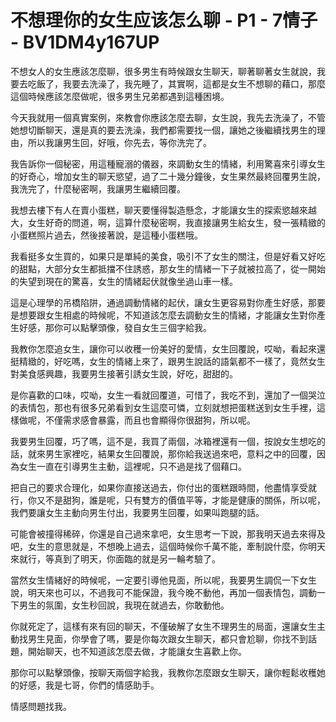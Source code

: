 # 不想理你的女生应该怎么聊 - P1 - 7情子 - BV1DM4y167UP

不想女人的女生應該怎麼聊，很多男生有時候跟女生聊天，聊著聊著女生就說，我要去吃飯了，我要去洗澡了，我先睡了，其實啊，這都是女生不想聊的藉口，那麼這個時候應該怎麼做呢，很多男生兄弟都遇到這種困境。

今天我就用一個真實案例，來教會你應該怎麼去聊，女生說，我先去洗澡了，不管她想切斷聊天，還是真的要去洗澡，我們都需要找一個，讓她之後繼續找男生的理由，所以我讓男生回，好哦，你先去，等你洗完了。

我告訴你一個秘密，用這種寵溺的儀器，來調動女生的情緒，利用驚喜來引導女生的好奇心，增加女生的聊天慾望，過了二十幾分鐘後，女生果然最終回覆男生說，我洗完了，什麼秘密啊，我讓男生繼續回覆。

我想去樓下有人在賣小蛋糕，聊天要懂得製造懸念，才能讓女生的探索慾越來越大，女生好奇的問道，啊，這算什麼秘密啊，我直接讓男生給女生，發一張精緻的小蛋糕照片過去，然後接著說，是這種小蛋糕哦。

我看挺多女生買的，如果只是單純的美食，吸引不了女生的關注，但是好看又好吃的甜點，大部分女生都抵擋不住誘惑，那女生的情緒一下子就被拉高了，從一開始的失望到現在的驚喜，女生的情緒起伏就像坐過山車一樣。

這是心理學的吊橋陷阱，通過調動情緒的起伏，讓女生更容易對你產生好感，那要是想要跟女生相處的時候呢，不知道該怎麼去調動女生的情緒，才能讓女生對你產生好感，那你可以點擊頭像，發自女生三個字給我。

我教你怎麼追女生，讓你可以收穫一份美好的愛情，女生回覆說，哎呦，看起來還挺精緻的，好吃嗎，女生的情緒上來了，跟男生說話的語氣都不一樣了，竟然女生對美食感興趣，我要男生接著引誘女生說，好吃，甜甜的。

是你喜歡的口味，哎呦，女生一看就回覆道，可惜了，我吃不到，還加了一個哭泣的表情包，那也有很多兄弟看到女生這麼可憐，立刻就想把蛋糕送到女生手裡，這樣做呢，不僅需求感會暴露，而且也會顯得你很甜狗，所以呢。

我要男生回覆，巧了嗎，這不是，我買了兩個，冰箱裡還有一個，按說女生想吃的話，就來男生家裡吃，結果女生回覆說，那你給我送過來吧，意料之中的回覆，因為女生一直在引導男生主動，這裡呢，只不過是找了個藉口。

把自己的要求合理化，如果你直接送過去，你付出的蛋糕跟時間，他盡情享受就行，你又不是甜狗，誰是呢，只有雙方的價值平等，才能是健康的關係，所以呢，我們要讓女生主動向男生付出，我要男生回覆，如果叫跑腿的話。

可能會被撞得稀碎，你還是自己過來拿吧，女生思考一下說，那我明天過去來得及吧，女生的意思就是，不想晚上過去，這個時候你千萬不能，牽制說什麼，你明天來就行，等真到了明天，你面臨的就是另一輪考驗了。

當然女生情緒好的時候呢，一定要引導他見面，所以呢，我要男生調侃一下女生說，明天來也可以，不過我可不能保證，我今晚不動他，再加一個表情包，調動一下男生的氛圍，女生秒回說，我現在就過去，你敢動他。

你就死定了，這樣有來有回的聊天，不僅破解了女生不理男生的局面，還讓女生主動找男生見面，你學會了嗎，要是你每次跟女生聊天，都只會尬聊，你找不到話題，開始聊天，也不知道該怎麼去做，才能讓女生喜歡上你。

那你可以點擊頭像，按聊天兩個字給我，我教你怎麼跟女生聊天，讓你輕鬆收穫她的好感，我是七哥，你們的情感助手。

情感問題找我。